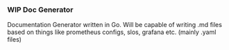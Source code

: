 ### **WIP** Doc Generator

Documentation Generator written in Go.
Will be capable of writing .md files based on things like prometheus configs, slos, grafana etc. (mainly .yaml files)

